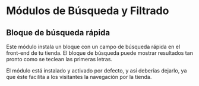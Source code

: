 # Módulos de Búsqueda y Filtrado

## Bloque de búsqueda rápida <a href="#modulosdebusquedayfiltrado-bloquedebusquedarapida" id="modulosdebusquedayfiltrado-bloquedebusquedarapida"></a>

Este módulo instala un bloque con un campo de búsqueda rápida en el front-end de tu tienda. El bloque de búsqueda puede mostrar resultados tan pronto como se teclean las primeras letras.

El módulo está instalado y activado por defecto, y así deberías dejarlo, ya que éste facilita a los visitantes la navegación por la tienda.
